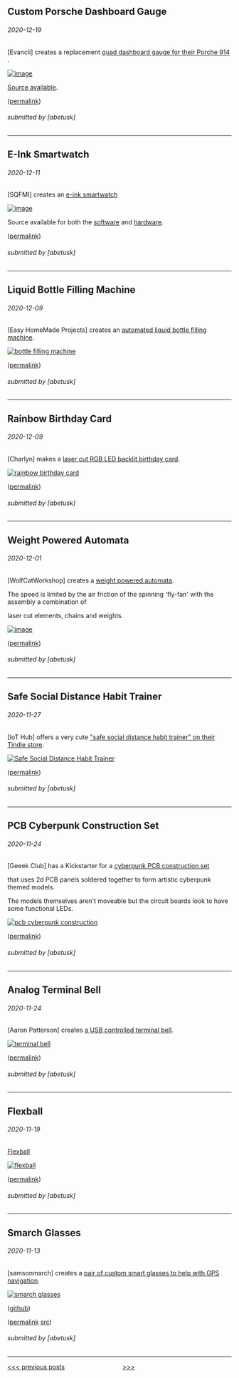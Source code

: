 Custom Porsche Dashboard Gauge
----


###### 2020-12-19

\[Evancli\] creates a replacement [quad dashboard gauge for their Porche 914](https://hackaday.io/project/176375-porsche-quad-gauge) .

[![image](img/2020-12-19_porsche-gague.jpg)](https://hackaday.io/project/176375-porsche-quad-gauge)

[Source available](https://github.com/Evancli/porsche-quad-gauge).

([permalink](https://web.archive.org/web/20201219142027/https://hackaday.io/project/176375-porsche-quad-gauge))

###### submitted by \[abetusk\]

---


E-Ink Smartwatch
----


###### 2020-12-11

\[SQFMI\] creates an [e-ink smartwatch](https://github.com/sqfmi/Watchy)

[![image](img/2020-12-11_watchy.gif)](https://github.com/sqfmi/Watchy)

Source available for both the [software](https://github.com/sqfmi/Watchy) and [hardware](https://github.com/sqfmi/Watchy-Hardware).

([permalink](https://web.archive.org/web/20201211132149/https://twitter.com/sqfmi/status/1332110199264567297))

###### submitted by \[abetusk\]

---


Liquid Bottle Filling Machine
----


###### 2020-12-09

\[Easy HomeMade Projects\] creates an [automated liquid bottle filling machine](https://youtu.be/2Hz9KbxDWls).

[![bottle filling machine](img/2020-12-09_filling-machine.gif)](https://youtu.be/2Hz9KbxDWls)

([permalink](https://web.archive.org/web/20201209091138if_/https://www.youtube.com/watch?v=2Hz9KbxDWls&feature=youtu.be))

###### submitted by \[abetusk\]

---


Rainbow Birthday Card
----


###### 2020-12-09

\[Charlyn\] makes a [laser cut RGB LED backlit birthday card](https://charlyn.codes/mini-make-light-up-birthday-card/).

[![rainbow birthday card](img/2020-12-09_rainbow-card.gif)](https://charlyn.codes/mini-make-light-up-birthday-card/)

([permalink](https://web.archive.org/web/20201209084811/https://charlyn.codes/mini-make-light-up-birthday-card/))

###### submitted by \[abetusk\]

---


Weight Powered Automata
----


###### 2020-12-01

\[WolfCatWorkshop\] creates a [weight powered automata](https://www.patreon.com/posts/project-of-month-44420893).

The speed is limited by the air friction of the spinning 'fly-fan' with the assembly a combination of

laser cut elements, chains and weights.

[![image](img/2020-12-01_weight-automata.gif)](https://www.patreon.com/posts/project-of-month-44420893)

([permalink](https://web.archive.org/web/20201201231636/https://www.patreon.com/posts/project-of-month-44420893))

###### submitted by \[abetusk\]

---


Safe Social Distance Habit Trainer
----


###### 2020-11-27

\[IoT Hub\] offers a very cute ["safe social distance habit trainer" on their Tindie store](https://www.tindie.com/products/iothub/safe-social-distance-habit-trainer/).

[![Safe Social Distance Habit Trainer](img/2020-11-27-safe-social-distance.jpg)](https://www.tindie.com/products/iothub/safe-social-distance-habit-trainer/)

([permalink](https://web.archive.org/web/20201117201153/https://www.tindie.com/products/iothub/safe-social-distance-habit-trainer/))

###### submitted by \[abetusk\]

---


PCB Cyberpunk Construction Set
----


###### 2020-11-24

\[Geeek Club\] has a Kickstarter for a [cyberpunk PCB construction set](https://www.kickstarter.com/projects/geeekclub/geeek-club-cyber-punk-printer-circuit-board-construction-set)

that uses 2d PCB panels soldered together to form artistic cyberpunk themed models.

The models themselves aren't moveable but the circuit boards look to have some functional LEDs.

[![pcb cyberpunk construction](img/2020-11-24-pcb-cyberpunk.jpg)](https://www.kickstarter.com/projects/geeekclub/geeek-club-cyber-punk-printer-circuit-board-construction-set)

([permalink](https://web.archive.org/web/20201117183451/https://www.kickstarter.com/projects/geeekclub/geeek-club-cyber-punk-printer-circuit-board-construction-set))

###### submitted by \[abetusk\]

---


Analog Terminal Bell
----


###### 2020-11-24

\[Aaron Patterson\] creates [a USB controlled terminal bell](https://github.com/tenderlove/analog-terminal-bell).

[![terminal bell](img/2020-11-24-analog-bell.jpg)](https://github.com/tenderlove/analog-terminal-bell)

([permalink](https://web.archive.org/web/20200921124141/https://github.com/tenderlove/analog-terminal-bell))

###### submitted by \[abetusk\]

---


Flexball
----


###### 2020-11-19

[Flexball](https://www.instructables.com/FLEXBALL-a-Hundred-Pixel-Flexible-PCB-Ball-With-Wi/)

[![flexball](img/2020-11-19_flexball.jpg)](https://www.instructables.com/FLEXBALL-a-Hundred-Pixel-Flexible-PCB-Ball-With-Wi/)

([permalink](https://web.archive.org/web/20201120032850/https://www.instructables.com/FLEXBALL-a-Hundred-Pixel-Flexible-PCB-Ball-With-Wi/))

###### submitted by \[abetusk\]

---


Smarch Glasses
----


###### 2020-11-13

\[samsonmarch\] creates a [pair of custom smart glasses to help with GPS navigation](https://imgur.com/gallery/8lY43kp).

[![smarch glasses](img/2020-11-13_smarch-glasses.jpg)](https://imgur.com/gallery/8lY43kp)

([github](https://github.com/S-March/smarchGlasses_PUBLIC))

([permalink](https://web.archive.org/web/20201113215143/https://imgur.com/gallery/8lY43kp) [src](https://web.archive.org/web/20201113220840/https://github.com/S-March/smarchGlasses_PUBLIC))

###### submitted by \[abetusk\]

---





[<<< previous posts](5.html) &nbsp; &nbsp; &nbsp; &nbsp; &nbsp; &nbsp; &nbsp; &nbsp; &nbsp; &nbsp; &nbsp; &nbsp; &nbsp; &nbsp; &nbsp; &nbsp; [>>>](3.html)



